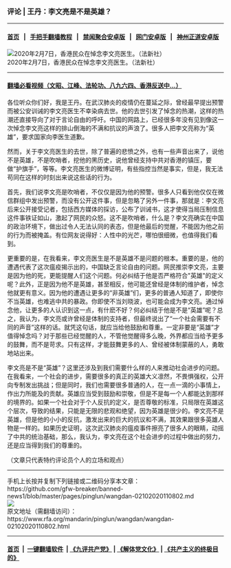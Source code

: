 ### 评论 | 王丹：李文亮是不是英雄？
------------------------

#### [首页](https://github.com/gfw-breaker/banned-news1/blob/master/README.md) &nbsp;&nbsp;|&nbsp;&nbsp; [手把手翻墙教程](https://github.com/gfw-breaker/guides/wiki) &nbsp;&nbsp;|&nbsp;&nbsp; [禁闻聚合安卓版](https://github.com/gfw-breaker/bn-android) &nbsp;&nbsp;|&nbsp;&nbsp; [网门安卓版](https://github.com/oGate2/oGate) &nbsp;&nbsp;|&nbsp;&nbsp; [神州正道安卓版](https://github.com/SzzdOgate/update) 



<div id="headerimg">
 <img alt="2020年2月7日，香港民众在悼念李文亮医生。（法新社）
" src="https://www.rfa.org/mandarin/pinglun/wangdan/wangdan-02102020110802.html/000_1OS187.jpg/@@images/5b3c940c-0e7a-47f8-9173-0eb69516d182.jpeg" title="2020年2月7日，香港民众在悼念李文亮医生。（法新社）
"/>
 <div id="headerimgcontents">
  <div id="headerimgcaption">
   <span>
    2020年2月7日，香港民众在悼念李文亮医生。（法新社）
   </span>
   <!-- zoomattribute -->
  </div>
  <!-- headerimgcaption -->
 </div>
 <!-- headerimagecontents -->
</div>

<hr/>


#### [翻墙必看视频（文昭、江峰、法轮功、八九六四、香港反送中...）](http://167.172.214.107/home.html)

<div id="storytext">
 <div>
  <div class="slot_header">
  </div>
 </div>
 <p>
  各位听众你们好，我是王丹。在武汉肺炎的疫情仍在蔓延之际，曾经最早提出预警而被公安训诫的李文亮医生不幸染病去世。他的去世引发了悼念的热潮，这样的热潮还直接导向了对于言论自由的呼吁。中国的网路上，已经很多年没有见到像这一次悼念李文亮这样的排山倒海的不满和抗议的声浪了。很多人把李文亮称为“英雄”，要求国家向李医生道歉。
 </p>
 <p>
  然而，关于李文亮医生的去世，除了普遍的悲愤之外，也有一些声音出来了，说他不是英雄，不是吹哨者，挖他的黑历史，说他曾经支持中共对香港的镇压，要做“护旗手”，等等。李文亮医生的微博证明，有些指控当然是事实，但是，我无法苟同在这样的时刻出来说这些话的行为。
 </p>
 <p>
  首先，我们说李文亮是吹哨者，不仅仅是因为他的预警。很多人只看到他仅仅在微信群组中发出预警，而没有公开这件事，但是忽略了另外一件事，那就是：李文亮后来公开接受记者，包括西方媒体的採访，公布了训诫书，这才使得当局压制信息这件事铁证如山，激起了网民的众怒。这不是吹哨者，什么是？李文亮确实在中国的政治环境下，做出过令人无法认同的表态，但是他最后的觉醒，不能因为他之前的行为而被掩盖。有位网友说得好：人性中的光芒，哪怕很细微，也值得我们看到。
 </p>
 <p>
  更重要的是，在我看来，李文亮医生是不是英雄不是问题的根本。重要的是，他的遭遇代表了这次瘟疫揭示出的，中国缺乏言论自由的问题。网民推崇李文亮，主要是因为他的死，更能提醒人们这个问题。何必纠结于他是否严格符合"英雄"的定义呢？此外，正是因为他不是英雄，甚至相反，他可能还曾经是体制的维护者，悼念他就更有意义。因为他的遭遇让更多的“非英雄”们，更多的普通人知道了，即使你不当英雄，也难逃中共的暴政。你即使不当刘晓波，也可能会成为李文亮。通过悼念他，让更多的人认识到这一点，有什麽不好？何必纠结于他是不是“英雄”呢？总之，我认为，李文亮或许曾经是体制的支持者，但最终说出了“一个社会需要有不同的声音”这样的话。就凭这句话，就应当给他鼓励和尊重。一定非要是“英雄”才值得悼念吗？对于那些已经觉醒的人，不管他觉醒得多么晚，外界都应当给予更多的鼓舞，而不是苛求。只有这样，才能鼓舞更多的人、曾经被体制蒙蔽的人，勇敢地站出来。
 </p>
 <p>
  李文亮是不是“英雄”？这里还涉及到我们需要什么样的人来推动社会进步的问题。在我看来，一个社会的进步，需要很多的真正的英雄大义凛然，不畏惧强权，公开向专制发出挑战；但是同时，我们也需要很多普通的人，在一点一滴的小事情上，作出力所能及的贡献。英雄应当受到鼓励和崇敬，但是不是每一个人都能达到那样的境界的。如果一个社会对于个人反抗的定义，是否尊敬的标准，只局限在英雄这个层次，导致的结果，只能是无限的悲观和绝望，因为英雄是很少的。李文亮不是英雄，但是他的小小的反抗，激发出来的巨大的抗议和不满，其效果跟很多英雄人物是一样的。如果历史证明，这次武汉肺炎的瘟疫事件擦亮了很多人的眼睛，动摇了中共的统治基础，那么，我认为，李文亮在这个社会进步的过程中做出的努力，还是应当得到我们的尊重的。
 </p>
 <p>
 </p>
 <p>
  （文章只代表特约评论员个人的立场和观点）
 </p>
</div>

<hr/>
手机上长按并复制下列链接或二维码分享本文章：<br/>
https://github.com/gfw-breaker/banned-news1/blob/master/pages/pinglun/wangdan-02102020110802.md <br/>
<a href='https://github.com/gfw-breaker/banned-news1/blob/master/pages/pinglun/wangdan-02102020110802.md'><img src='https://github.com/gfw-breaker/banned-news1/blob/master/pages/pinglun/wangdan-02102020110802.md.png'/></a> <br/>
原文地址（需翻墙访问）：https://www.rfa.org/mandarin/pinglun/wangdan/wangdan-02102020110802.html


------------------------
#### [首页](https://github.com/gfw-breaker/banned-news1/blob/master/README.md) &nbsp;|&nbsp; [一键翻墙软件](https://github.com/gfw-breaker/nogfw/blob/master/README.md) &nbsp;| [《九评共产党》](https://github.com/gfw-breaker/9ping.md/blob/master/README.md#九评之一评共产党是什么) | [《解体党文化》](https://github.com/gfw-breaker/jtdwh.md/blob/master/README.md) | [《共产主义的终极目的》](https://github.com/gfw-breaker/gczydzjmd.md/blob/master/README.md)


<img src='http://gfw-breaker.win/banned-news/pages/pinglun/wangdan-02102020110802.md' width='0px' height='0px'/>